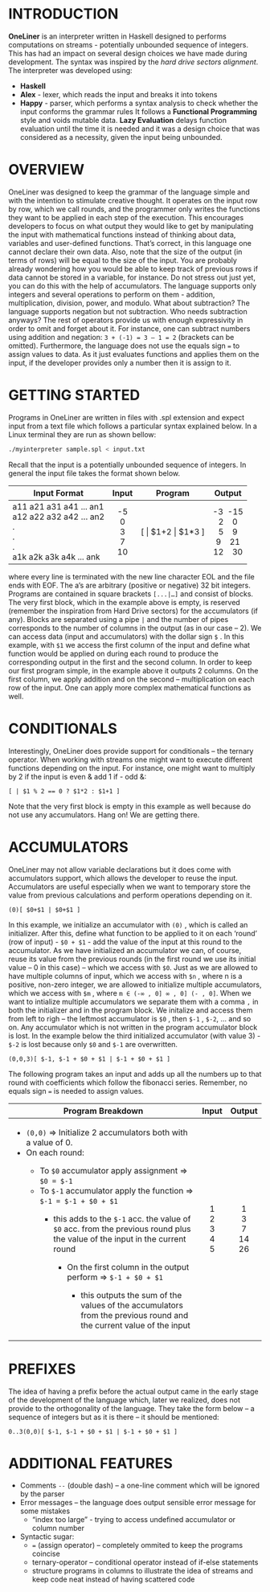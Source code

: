 # INTRODUCTION
**OneLiner** is an interpreter written in Haskell designed to performs computations on streams -
potentially unbounded sequence of integers. This has had an impact on several design choices
we have made during development. The syntax was inspired by the *hard drive sectors alignment*.
The interpreter was developed using:
- **Haskell**
- **Alex** - lexer, which reads the input and breaks it into tokens
- **Happy** - parser, which performs a syntax analysis to check whether the input conforms the grammar rules
It follows a **Functional Programming** style and voids mutable data. **Lazy Evaluation** delays
function evaluation until the time it is needed and it was a design choice that was considered as a
necessity, given the input being unbounded.
# OVERVIEW
OneLiner was designed to keep the grammar of the language simple and with the intention to
stimulate creative thought. It operates on the input row by row, which we call rounds, and the
programmer only writes the functions they want to be applied in each step of the execution. This
encourages developers to focus on what output they would like to get by manipulating the input
with mathematical functions instead of thinking about data, variables and user-defined functions.
That’s correct, in this language one cannot declare their own data. Also, note that the size of the
output (in terms of rows) will be equal to the size of the input.
You are probably already wondering how you would be able to keep track of previous rows if data
cannot be stored in a variable, for instance. Do not stress out just yet, you can do this with the
help of accumulators.
The language supports only integers and several operations to perform on them - addition,
multiplication, division, power, and modulo. What about subtraction? The language supports
negation but not subtraction. Who needs subtraction anyways? The rest of operators provide us
with enough expressivity in order to omit and forget about it. For instance, one can subtract
numbers using addition and negation: `3 + (-1) = 3 – 1 = 2` (brackets can be omitted). Furthermore,
the language does not use the equals sign `=` to assign values to data. As it just evaluates
functions and applies them on the input, if the developer provides only a number then it is assign
to it.
# GETTING STARTED
Programs in OneLiner are written in files with .spl extension and expect input from a text file
which follows a particular syntax explained below. In a Linux terminal they are run as shown
bellow:
```bash
./myinterpreter sample.spl < input.txt
```
Recall that the input is a potentially unbounded sequence of integers. In general the input file
takes the format shown below.

|      Input Format     |    Input    |           Program          |   Output   |
| --------------------- |:-----------:|:--------------------------:|:----------:|
|a11 a21 a31 a41 ... an1<br>a12 a22 a32 a42 … an2 <br>.<br>.<br>.<br>a1k a2k a3k a4k ... ank|-5<br>0<br>3<br>7<br>10 |[ &#124; $1+2 &#124; $1\*3 ] |-3 &nbsp;-15<br>2 &nbsp;&nbsp;&nbsp;0<br>5 &nbsp;&nbsp;&nbsp;9<br>9 &nbsp;&nbsp;&nbsp;21<br>12 &nbsp;&nbsp;&nbsp;30|

where every line is terminated with the new line character EOL and the file ends with EOF. The a’s
are arbitrary (positive or negative) 32 bit integers.
Programs are contained in square brackets `[...|…]` and consist of blocks. The very first block,
which in the example above is empty, is reserved (remember the inspiration from Hard Drive
sectors) for the accumulators (if any). Blocks are separated using a pipe `|` and the number of
pipes corresponds to the number of columns in the output (as in our case – 2). We can access
data (input and accumulators) with the dollar sign `$` . In this example, with `$1` we access the
first column of the input and define what function would be applied on during each round to
produce the corresponding output in the first and the second column.
In order to keep our first program simple, in the example above it outputs 2 columns. On the first
column, we apply addition and on the second – multiplication on each row of the input. One can
apply more complex mathematical functions as well.

# CONDITIONALS
Interestingly, OneLiner does provide support for conditionals – the ternary operator. When
working with streams one might want to execute different functions depending on the input. For
instance, one might want to multiply by 2 if the input is even & add 1 if - odd &:
```
[ | $1 % 2 == 0 ? $1*2 : $1+1 ]
```
Note that the very first block is empty in this example as well because do not use any
accumulators. Hang on! We are getting there.

# ACCUMULATORS
OneLiner may not allow variable declarations but it does come with accumulators support,
which allows the developer to reuse the input. Accumulators are useful especially when we want
to temporary store the value from previous calculations and perform operations depending on it.
```
(0)[ $0+$1 | $0+$1 ]
```
In this example, we initialize an accumulator with `(0)` , which is called an initializer. After this,
define what function to be applied to it on each ‘round’ (row of input) - `$0 + $1` - add the value of
the input at this round to the accumulator. As we have initialized an accumulator we can, of
course, reuse its value from the previous rounds (in the first round we use its initial value – 0 in
this case) – which we access with `$0`.
Just as we are allowed to have multiple columns of input, which we access with `$n` , where n is a
positive, non-zero integer, we are allowed to initialize multiple accumulators, which we access
with `$m` , where `m ∈ (-∞ , 0] ∞ , 0] (- , 0]`. When we want to intialize multiple accumulators we separate them
with a comma `,` in both the initializer and in the program block. We initalize and access them
from left to righ – the leftmost accumulator is `$0` , then `$-1` , `$-2`, … and so on. Any accumulator
which is not written in the program accumulator block is lost. In the example below the third
initialized accumulator (with value 3) - `$-2` is lost because only `$0` and `$-1` are overwritten.
```
(0,0,3)[ $-1, $-1 + $0 + $1 | $-1 + $0 + $1 ]
```
The following program takes an input and adds up all the numbers up to that round with
coefficients which follow the fibonacci series.
Remember, no equals sign `=` is needed to assign values.

|    Program Breakdown    |    Input    |    Output    |
| ----------------------- |:-----------:|:------------:|
|<ul><li>`(0,0)` ⇒ Initialize 2 accumulators both with a value of 0.</li><li>On each round:</li><ul><li>To `$0` accumulator apply assignment ⇒ `$0 = $-1`</li><li>To `$-1` accumulator apply the function ⇒ `$-1 = $-1 + $0 + $1`</li><ul><li>this adds to the `$-1` acc. the value of `$0` acc. from the previous round plus the value of the input in the current round</li><ul><li>On the first column in the output perform ⇒ `$-1 + $0 + $1`</li><ul><li>this outputs the sum of the values of the accumulators from the previous round and the current value of the input</li></ul></ul></ul>|1<br>2<br>3<br>4<br>5|1<br>3<br>7<br>14<br>26|

# PREFIXES
The idea of having a prefix before the actual output came in the early stage of the development
of the language which, later we realized, does not provide to the orthogonality of the language.
They take the form below – a sequence of integers but as it is there – it should be mentioned:
```
0..3(0,0)[ $-1, $-1 + $0 + $1 | $-1 + $0 + $1 ]
```

# ADDITIONAL FEATURES
- Comments `--` (double dash) – a one-line comment which will be ignored by the parser
- Error messages – the language does output sensible error message for some mistakes
    - “index too large” - trying to access undefined accumulator or column number
- Syntactic sugar:
    - `=` (assign operator) – completely ommited to keep the programs coincise
    - ternary-operator – conditional operator instead of if-else statements
    - structure programs in columns to illustrate the idea of streams and keep code neat instead of having scattered code
